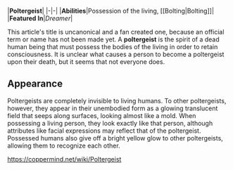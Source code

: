 |**Poltergeist**|
|-|-|
|**Abilities**|Possession of the living, [[Bolting\|Bolting]]|
|**Featured In**|*Dreamer*|

This article's title is uncanonical and a fan created one, because an official term or name has not been made yet.
A **poltergeist** is the spirit of a dead human being that must possess the bodies of the living in order to retain consciousness. It is unclear what causes a person to become a poltergeist upon their death, but it seems that not everyone does.

## Appearance
Poltergeists are completely invisible to living humans. To other poltergeists, however, they appear in their unembodied form as a glowing translucent field that seeps along surfaces, looking almost like a mold. When possessing a living person, they look exactly like that person, although attributes like facial expressions may reflect that of the poltergeist. Possessed humans also give off a bright yellow glow to other poltergeists, allowing them to recognize each other.



https://coppermind.net/wiki/Poltergeist